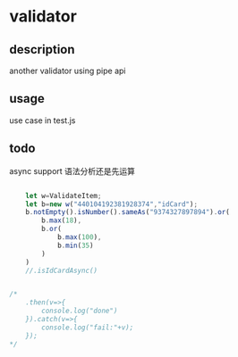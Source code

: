 # validator

## description

another validator using pipe api

## usage

use case in test.js

## todo

async support
语法分析还是先运算
```javascript

    let w=ValidateItem;
    let b=new w("440104192381928374","idCard");
    b.notEmpty().isNumber().sameAs("9374327897894").or(
        b.max(18),
        b.or(
            b.max(100),
            b.min(35)
        )
    )
    //.isIdCardAsync()


/*
    .then(v=>{
        console.log("done")
    }).catch(v=>{
        console.log("fail:"+v);
    });
*/
```
